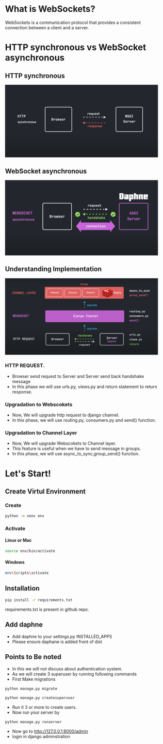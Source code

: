# What is WebSockets?
WebSockets is a communication protocol that provides a consistent connection between a client and a server.

# HTTP synchronous vs WebSocket asynchronous
## HTTP synchronous
  <img src="srcs/1.png" alt="HTTP synchronous">

  ## WebSocket asynchronous
  <img src="srcs/2.png" alt="WebSocket asynchronous">   

## Understanding Implementation
<img src="srcs/3.png" >

### HTTP REQUEST.
- Browser send request to Server and Server send back handshake message
- In this phase we will use urls.py, views.py and return statement to return response.
### Upgradation to Webscokets
- Now, We will upgrade http request to django channel.
- In this phase, we will use routing.py, consumers.py and send() function.
### Upgradation to Channel Layer
- Now, We will upgrade Webscokets to Channel layer.
- This feature is useful when we have to send message in groups.
- In this phase, we will use async_to_sync,group_send() function.

# Let's Start!
## Create Virtul Environment
### Create
```bash
python -m venv env
```
### Activate
#### Linux or Mac
```bash
source env/bin/activate
```
#### Windows
```bash
env\Scripts\activate
```
## Installation
```bash
pip install -r requirements.txt
```
requirements.txt is  present in github repo.

## Add daphne
- Add daphne to your settings.py INSTALLED_APPS
- Please ensure daphane is added front of dist

## Points to Be noted
- In this we will not discuss about authentication system.
- As we will create 3 superuser by running following commands
- First Make migrations
```bash
python manage.py migrate 
```
```bash
python manage.py createsuperuser
``` 
- Run it 3 or more to create users.
- Now run your server by
```bash
python manage.py runserver
```
- Now go to http://127.0.0.1:8000/admin
- login in django adminstration